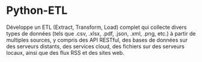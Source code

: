 # Python-ETL
Développe un ETL (Extract, Transform, Load) complet qui collecte divers types de données (tels que .csv, .xlsx, .pdf, .json, .xml, .png, etc.) à partir de multiples sources, y compris des API RESTful, des bases de données sur des serveurs distants, des services cloud, des fichiers sur des serveurs locaux, ainsi que des flux RSS et des sites web.
